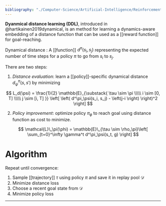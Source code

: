 ```yaml
---
bibliography: "./Computer-Science/Artificial-Intelligence/Reinforcement-Learning/papers.bib"
---
```


**Dyanmical distance learning (DDL)**, introduced in @hartikainen2019dynamical, is an method for learning a dynamics-aware embedding of a distance function that can be used as a [[reward function]] for goal-reaching. 

Dynamical distance
: A [[function]] $d^\pi(s_i, s_j)$ representing the expected number of time steps for a policy $\pi$ to go from $s_i$ to $s_j$.

There are two steps:

1. _Distance evaluation_: learn a [[policy]]-specific dynamical distance $d^\pi_\psi(s, s')$  by minimizing


$$
L_d(\psi) = \frac{1}{2} \mathbb{E}_{\substack{ \tau \sim \pi \\\\\ i \sim [0, T] \\\\\ j \sim [i, T] }} \left[ \left( d^\pi_\psi(s_i, s_j) -  \left(j-i \right) \right)^2 \right]
$$

2. _Policy improvement_: optimize policy $\pi_\phi$ to reach goal using distance function as cost to minimize.

$$
\mathcal{L}\_\pi(\phi) = \mathbb{E}\_{\tau \sim \rho_\pi}\left[ \sum_{t=0}^\infty \gamma^t d^\pi_\psi(s_t, g) \right]
$$

# Algorithm

Repeat until convergence:

1. Sample [[trajectory]] $\tau$ using policy $\pi$ and save it in replay pool $\mathcal{D}$
2. Minimize distance loss
3. Choose a recent goal state from $\mathcal{D}$
4. Minimize policy loss

---